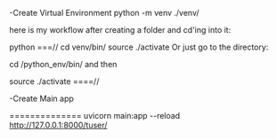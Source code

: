 -Create Virtual Environment
python -m venv ./venv/

here is my workflow after creating a folder and cd'ing into it:


python
===//
cd venv/bin/
source ./activate
Or just go to the directory:

cd /python_env/bin/
and then

source ./activate
====//

-Create Main app

==============
 uvicorn main:app --reload       
http://127.0.0.1:8000/tuser/